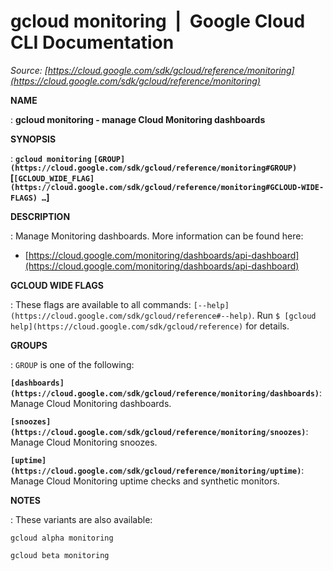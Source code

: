 # gcloud monitoring  |  Google Cloud CLI Documentation

*Source: [https://cloud.google.com/sdk/gcloud/reference/monitoring](https://cloud.google.com/sdk/gcloud/reference/monitoring)*

**NAME**

: **gcloud monitoring - manage Cloud Monitoring dashboards**

**SYNOPSIS**

: **`gcloud monitoring` `[GROUP](https://cloud.google.com/sdk/gcloud/reference/monitoring#GROUP)` [`[GCLOUD_WIDE_FLAG](https://cloud.google.com/sdk/gcloud/reference/monitoring#GCLOUD-WIDE-FLAGS) …`]**

**DESCRIPTION**

: Manage Monitoring dashboards.
More information can be found here:

- [https://cloud.google.com/monitoring/dashboards/api-dashboard](https://cloud.google.com/monitoring/dashboards/api-dashboard)

**GCLOUD WIDE FLAGS**

: These flags are available to all commands: `[--help](https://cloud.google.com/sdk/gcloud/reference#--help)`.
Run `$ [gcloud help](https://cloud.google.com/sdk/gcloud/reference)` for details.

**GROUPS**

: ``GROUP`` is one of the following:

**`[dashboards](https://cloud.google.com/sdk/gcloud/reference/monitoring/dashboards)`**:
Manage Cloud Monitoring dashboards.

**`[snoozes](https://cloud.google.com/sdk/gcloud/reference/monitoring/snoozes)`**:
Manage Cloud Monitoring snoozes.

**`[uptime](https://cloud.google.com/sdk/gcloud/reference/monitoring/uptime)`**:
Manage Cloud Monitoring uptime checks and synthetic monitors.

**NOTES**

: These variants are also available:

```
gcloud alpha monitoring
```

```
gcloud beta monitoring
```